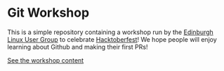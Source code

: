 # Git Workshop

This is a simple repository containing a workshop run by the [Edinburgh Linux User Group][edlug] to celebrate [Hacktoberfest][hacktoberfest]! We hope people will enjoy learning about Github and making their first PRs!

[See the workshop content][content]

[content]: workshop-notes/01_what_is_git.md
[hacktoberfest]: https://hacktoberfest.digitalocean.com
[edlug]: https://edlug.gitlab.io

